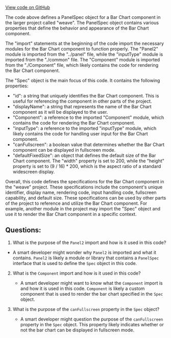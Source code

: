 [View code on GitHub](https://github.com/wandb/weave/weave-js/src/components/Panel2/PanelBarChart/index.ts)

The code above defines a PanelSpec object for a Bar Chart component in the larger project called "weave". The PanelSpec object contains various properties that define the behavior and appearance of the Bar Chart component. 

The "import" statements at the beginning of the code import the necessary modules for the Bar Chart component to function properly. The "Panel2" module is imported from the "../panel" file, while the "inputType" module is imported from the "./common" file. The "Component" module is imported from the "./Component" file, which likely contains the code for rendering the Bar Chart component.

The "Spec" object is the main focus of this code. It contains the following properties:

- "id": a string that uniquely identifies the Bar Chart component. This is useful for referencing the component in other parts of the project.
- "displayName": a string that represents the name of the Bar Chart component as it will be displayed to the user.
- "Component": a reference to the imported "Component" module, which contains the code for rendering the Bar Chart component.
- "inputType": a reference to the imported "inputType" module, which likely contains the code for handling user input for the Bar Chart component.
- "canFullscreen": a boolean value that determines whether the Bar Chart component can be displayed in fullscreen mode.
- "defaultFixedSize": an object that defines the default size of the Bar Chart component. The "width" property is set to 200, while the "height" property is set to (9 / 16) * 200, which is the aspect ratio of a standard widescreen display.

Overall, this code defines the specifications for the Bar Chart component in the "weave" project. These specifications include the component's unique identifier, display name, rendering code, input handling code, fullscreen capability, and default size. These specifications can be used by other parts of the project to reference and utilize the Bar Chart component. For example, another module in the project may import the "Spec" object and use it to render the Bar Chart component in a specific context.
## Questions: 
 1. What is the purpose of the `Panel2` import and how is it used in this code?
   - A smart developer might wonder why `Panel2` is imported and what it contains. `Panel2` is likely a module or library that contains a `PanelSpec` interface that is used to define the `Spec` object in this code.

2. What is the `Component` import and how is it used in this code?
   - A smart developer might want to know what the `Component` import is and how it is used in this code. `Component` is likely a custom component that is used to render the bar chart specified in the `Spec` object.

3. What is the purpose of the `canFullscreen` property in the `Spec` object?
   - A smart developer might question the purpose of the `canFullscreen` property in the `Spec` object. This property likely indicates whether or not the bar chart can be displayed in fullscreen mode.